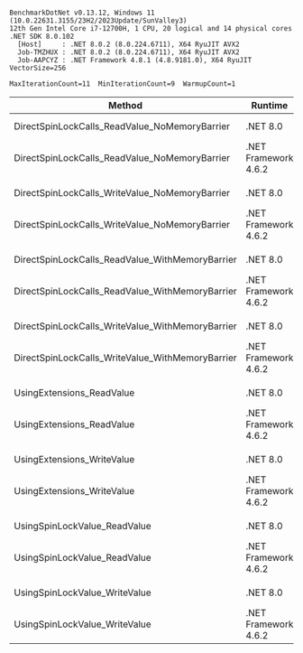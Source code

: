 ```

BenchmarkDotNet v0.13.12, Windows 11 (10.0.22631.3155/23H2/2023Update/SunValley3)
12th Gen Intel Core i7-12700H, 1 CPU, 20 logical and 14 physical cores
.NET SDK 8.0.102
  [Host]     : .NET 8.0.2 (8.0.224.6711), X64 RyuJIT AVX2
  Job-TMZHUX : .NET 8.0.2 (8.0.224.6711), X64 RyuJIT AVX2
  Job-AAPCYZ : .NET Framework 4.8.1 (4.8.9181.0), X64 RyuJIT VectorSize=256

MaxIterationCount=11  MinIterationCount=9  WarmupCount=1  

```
| Method                                           | Runtime              | Mean      | Error     | StdDev    | Ratio |
|------------------------------------------------- |--------------------- |----------:|----------:|----------:|------:|
| DirectSpinLockCalls_ReadValue_NoMemoryBarrier    | .NET 8.0             |  8.930 ns | 0.0452 ns | 0.0269 ns |  1.00 |
| DirectSpinLockCalls_ReadValue_NoMemoryBarrier    | .NET Framework 4.6.2 |  9.548 ns | 0.0518 ns | 0.0308 ns |  1.07 |
|                                                  |                      |           |           |           |       |
| DirectSpinLockCalls_WriteValue_NoMemoryBarrier   | .NET 8.0             |  8.975 ns | 0.0254 ns | 0.0151 ns |  1.00 |
| DirectSpinLockCalls_WriteValue_NoMemoryBarrier   | .NET Framework 4.6.2 |  9.574 ns | 0.0236 ns | 0.0140 ns |  1.07 |
|                                                  |                      |           |           |           |       |
| DirectSpinLockCalls_ReadValue_WithMemoryBarrier  | .NET 8.0             | 14.385 ns | 0.0805 ns | 0.0421 ns |  1.00 |
| DirectSpinLockCalls_ReadValue_WithMemoryBarrier  | .NET Framework 4.6.2 | 15.501 ns | 0.0895 ns | 0.0532 ns |  1.08 |
|                                                  |                      |           |           |           |       |
| DirectSpinLockCalls_WriteValue_WithMemoryBarrier | .NET 8.0             | 14.465 ns | 0.0637 ns | 0.0379 ns |  1.00 |
| DirectSpinLockCalls_WriteValue_WithMemoryBarrier | .NET Framework 4.6.2 | 15.509 ns | 0.0765 ns | 0.0455 ns |  1.07 |
|                                                  |                      |           |           |           |       |
| UsingExtensions_ReadValue                        | .NET 8.0             | 14.360 ns | 0.1674 ns | 0.0996 ns |  1.00 |
| UsingExtensions_ReadValue                        | .NET Framework 4.6.2 | 15.449 ns | 0.1202 ns | 0.0629 ns |  1.08 |
|                                                  |                      |           |           |           |       |
| UsingExtensions_WriteValue                       | .NET 8.0             | 12.401 ns | 0.0504 ns | 0.0224 ns |  1.00 |
| UsingExtensions_WriteValue                       | .NET Framework 4.6.2 | 13.127 ns | 0.0927 ns | 0.0552 ns |  1.06 |
|                                                  |                      |           |           |           |       |
| UsingSpinLockValue_ReadValue                     | .NET 8.0             |  9.024 ns | 0.0818 ns | 0.0487 ns |  1.00 |
| UsingSpinLockValue_ReadValue                     | .NET Framework 4.6.2 |  9.835 ns | 0.1127 ns | 0.0671 ns |  1.09 |
|                                                  |                      |           |           |           |       |
| UsingSpinLockValue_WriteValue                    | .NET 8.0             |  9.360 ns | 0.0470 ns | 0.0280 ns |  1.00 |
| UsingSpinLockValue_WriteValue                    | .NET Framework 4.6.2 | 10.301 ns | 0.1071 ns | 0.0637 ns |  1.10 |
